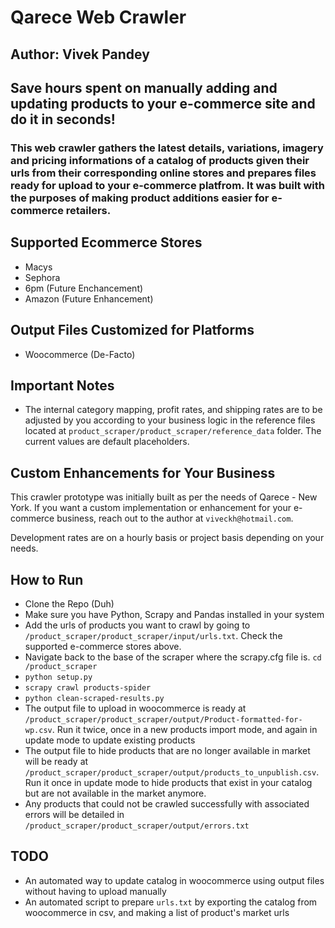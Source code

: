 # Qarece Web Crawler

## Author: Vivek Pandey

## Save hours spent on manually adding and updating products to your e-commerce site and do it in seconds!

### This web crawler gathers the latest details, variations, imagery and pricing informations of a catalog of products given their urls from their corresponding online stores and prepares files ready for upload to your e-commerce platfrom. It was built with the purposes of making product additions easier for e-commerce retailers.

## Supported Ecommerce Stores

- Macys
- Sephora
- 6pm (Future Enchancement)
- Amazon (Future Enhancement)

## Output Files Customized for Platforms

- Woocommerce (De-Facto)

## Important Notes

- The internal category mapping, profit rates, and shipping rates are to be adjusted by you according to your business logic in the reference files located at `product_scraper/product_scraper/reference_data` folder. The current values are default placeholders.

## Custom Enhancements for Your Business

This crawler prototype was initially built as per the needs of Qarece - New York. If you want a custom implementation or enhancement for your e-commerce business, reach out to the author at `viveckh@hotmail.com`.

Development rates are on a hourly basis or project basis depending on your needs.

## How to Run

- Clone the Repo (Duh)
- Make sure you have Python, Scrapy and Pandas installed in your system
- Add the urls of products you want to crawl by going to `/product_scraper/product_scraper/input/urls.txt`. Check the supported e-commerce stores above.
- Navigate back to the base of the scraper where the scrapy.cfg file is. `cd /product_scraper`
- `python setup.py`
- `scrapy crawl products-spider`
- `python clean-scraped-results.py`
- The output file to upload in woocommerce is ready at `/product_scraper/product_scraper/output/Product-formatted-for-wp.csv`. Run it twice, once in a new products import mode, and again in update mode to update existing products
- The output file to hide products that are no longer available in market will be ready at `/product_scraper/product_scraper/output/products_to_unpublish.csv`. Run it once in update mode to hide products that exist in your catalog but are not available in the market anymore.
- Any products that could not be crawled successfully with associated errors will be detailed in `/product_scraper/product_scraper/output/errors.txt`

## TODO
- An automated way to update catalog in woocommerce using output files without having to upload manually
- An automated script to prepare `urls.txt` by exporting the catalog from woocommerce in csv, and making a list of product's market urls